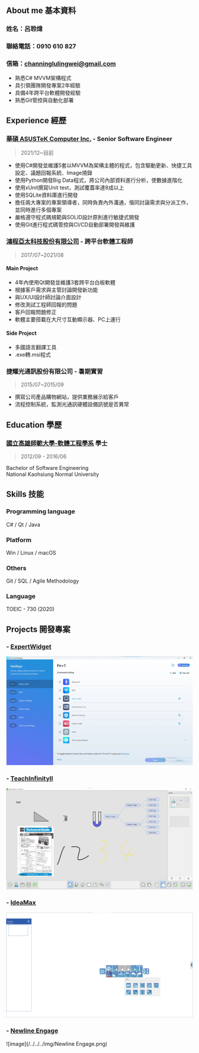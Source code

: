 ## About me 基本資料
### 姓名：呂聆煒
### 聯絡電話：0910 610 827
### 信箱：channinglulingwei@gmail.com

* 熟悉C# MVVM架構程式
* 具引領團隊開發專案2年經驗
* 具備4年跨平台軟體開發經驗
* 熟悉Git管控與自動化部署

## Experience 經歷

### [華碩 ASUSTeK Computer Inc.](https://www.asus.com/tw/) - Senior Software Engineer

> 2021/12~目前

* 使用C#開發並維護5套以MVVM為架構主體的程式，包含驅動更新、快捷工具設定、議題回報系統、Image燒錄
* 使用Python開發Big Data程式，將公司內部資料進行分析，使數據進階化
* 使用xUnit撰寫Unit test，測試覆蓋率達8成以上
* 使用SQLite資料庫進行開發
* 擔任兩大專案的專案領導者，同時負責內外溝通，偕同討論需求與分派工作，並同時進行多個專案
* 嚴格遵守程式碼規範與SOLID設計原則進行敏捷式開發
* 使用Git進行程式碼管控與CI/CD自動部署開發與維護

### [鴻程亞太科技股份有限公司](http://www.hitevision.com.tw/zh_TW/index.asp) - 跨平台軟體工程師

> 2017/07~2021/08

#### Main Project

* 4年內使用Qt開發並維護3套跨平台白板軟體
* 根據客戶需求與主管討論開發新功能
* 與UX/UI設計師討論介面設計
* 修改測試工程師回報的問題
* 客戶回報問題修正
* 軟體主要搭載在大尺寸互動顯示器、PC上運行

#### Side Project

* 多國語言翻譯工具
* .exe轉.msi程式

### 捷耀光通訊股份有限公司 - 暑期實習

> 2015/07~2015/09

* 撰寫公司產品購物網站，提供業務展示給客戶
* 流程控制系統，監測光通訊硬體設備訊號是否異常

## Education 學歷

### [國立高雄師範大學-軟體工程學系](https://dept.nknu.edu.tw/WE/zh/) 學士

> 2012/09 - 2016/06

Bachelor of Software Engineering <br>
National Kaohsiung Normal University

## Skills 技能

### Programming language

C# / Qt / Java

### Platform

Win / Linux / macOS

### Others

Git / SQL / Agile Methodology

### Language

TOEIC - 730 (2020)

## Projects 開發專案
### - [ExpertWidget](https://www.asus.com/tw/support/faq/1047658/)
![image](/../../../img/ExpertWidget.png) 
### - [TeachInfinityII](https://newline-interactive.com/zh-hant/products/teach-infinity/)
![image](/../../../img/TeachInfinityII.png) 
### - [IdeaMax](https://newline-interactive.com/usa/products/ideamax-digital-whiteboard-software/)
![image](/../../../img/IdeaMax.png) 
### - [Newline Engage](https://newline-interactive.com/products/whiteboard/)
![image](/../../../img/Newline Engage.png) 

